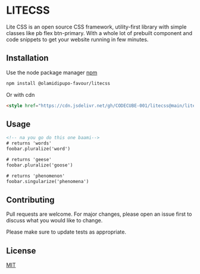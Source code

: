 # LITECSS

Lite CSS is an open source CSS framework, utility-first library with simple classes like pb flex btn-primary. With a whole lot of prebuilt component and code snippets to get your website running in few minutes. 
## Installation

Use the node package manager [npm](https://nodejs.com)
```bash
npm install @olamidipupo-favour/litecss
```
Or with cdn 
``` html
<style href="https://cdn.jsdelivr.net/gh/CODECUBE-001/litecss@main/litecss/css/index.css?token=GHSAT0AAAAAABZJ6VNI66VXC5QMTMLPYQP4YZVFWBQ"><style/>
```
## Usage

```html
<!-- na you go do this one baami-->
# returns 'words'
foobar.pluralize('word')

# returns 'geese'
foobar.pluralize('goose')

# returns 'phenomenon'
foobar.singularize('phenomena')
```

## Contributing
Pull requests are welcome. For major changes, please open an issue first to discuss what you would like to change.

Please make sure to update tests as appropriate.

## License
[MIT](https://github.com/CODECUBE-001/litecss/blob/b9bc73f9c7c7ef74787d05e5d7b7ab8bf4ef855e/LICENSE)
